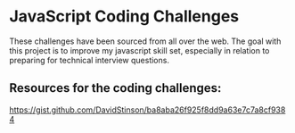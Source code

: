 # JavaScript Coding Challenges

These challenges have been sourced from all over the web. The goal with this project is to improve my javascript skill set, especially in relation to preparing for technical interview questions. 

## Resources for the coding challenges:

https://gist.github.com/DavidStinson/ba8aba26f925f8dd9a63e7c7a8cf9384
